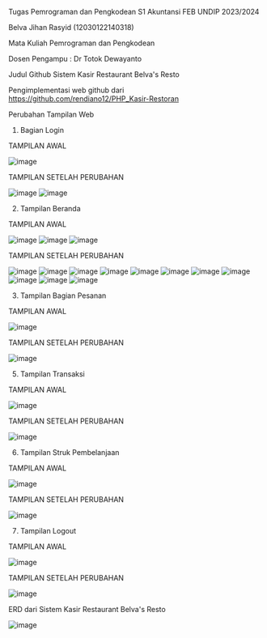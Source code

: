 Tugas Pemrograman dan Pengkodean S1 Akuntansi FEB UNDIP 2023/2024

Belva Jihan Rasyid (12030122140318)

Mata Kuliah Pemrograman dan Pengkodean

Dosen Pengampu : Dr Totok Dewayanto

Judul Github Sistem Kasir Restaurant Belva's Resto

Pengimplementasi web github dari https://github.com/rendiano12/PHP_Kasir-Restoran

Perubahan Tampilan Web

1. Bagian Login

TAMPILAN AWAL

![image](https://github.com/belvajihan/PengkodeandanPemrograman-Sistem-Kasir-Restaurant/assets/152500318/aa4116a0-b836-47da-a2b5-3aa4905d521e)


TAMPILAN SETELAH PERUBAHAN

![image](https://github.com/belvajihan/PengkodeandanPemrograman-Sistem-Kasir-Restaurant/assets/152500318/c2c4b0e4-d745-4a64-a5a6-057e69582fb6)
![image](https://github.com/belvajihan/PengkodeandanPemrograman-Sistem-Kasir-Restaurant/assets/152500318/ec65a1e7-34c9-4cf8-9820-8a48d1c3c408)


2. Tampilan Beranda

TAMPILAN AWAL

![image](https://github.com/belvajihan/PengkodeandanPemrograman-Sistem-Kasir-Restaurant/assets/152500318/584a4a02-5f35-45c2-a00e-2f606bbcb18b)
![image](https://github.com/belvajihan/PengkodeandanPemrograman-Sistem-Kasir-Restaurant/assets/152500318/62e79189-346d-4f57-adca-87518d33b8d3)
![image](https://github.com/belvajihan/PengkodeandanPemrograman-Sistem-Kasir-Restaurant/assets/152500318/0dce9df1-cf8a-4ca9-b425-e5a17e1679fc)



TAMPILAN SETELAH PERUBAHAN

![image](https://github.com/belvajihan/PengkodeandanPemrograman-Sistem-Kasir-Restaurant/assets/152500318/cc72f6ee-d632-480a-a05a-06b2de6078ec)
![image](https://github.com/belvajihan/PengkodeandanPemrograman-Sistem-Kasir-Restaurant/assets/152500318/75ec37a7-ea95-4ebd-9702-544323912d2f)
![image](https://github.com/belvajihan/PengkodeandanPemrograman-Sistem-Kasir-Restaurant/assets/152500318/19ae8b82-dfee-4bbf-879e-98aac825ea31)
![image](https://github.com/belvajihan/PengkodeandanPemrograman-Sistem-Kasir-Restaurant/assets/152500318/9c239f3f-370e-40db-bf05-5c705f542c73)
![image](https://github.com/belvajihan/PengkodeandanPemrograman-Sistem-Kasir-Restaurant/assets/152500318/2e23c03b-2436-4cf8-bd73-67eed941dfc8)
![image](https://github.com/belvajihan/PengkodeandanPemrograman-Sistem-Kasir-Restaurant/assets/152500318/686ab6ac-3edb-4c37-a4b2-684ac24a8977)
![image](https://github.com/belvajihan/PengkodeandanPemrograman-Sistem-Kasir-Restaurant/assets/152500318/f9ff4bd9-f289-4e9a-a633-3169cd4c0ed7)
![image](https://github.com/belvajihan/PengkodeandanPemrograman-Sistem-Kasir-Restaurant/assets/152500318/f9b24920-984b-421e-9b0a-4db90b613503)
![image](https://github.com/belvajihan/PengkodeandanPemrograman-Sistem-Kasir-Restaurant/assets/152500318/05e704f9-9f64-4764-9c06-8b418657c403)
![image](https://github.com/belvajihan/PengkodeandanPemrograman-Sistem-Kasir-Restaurant/assets/152500318/279e8994-c9ef-4be0-bb3f-4f32f61407a0)
![image](https://github.com/belvajihan/PengkodeandanPemrograman-Sistem-Kasir-Restaurant/assets/152500318/3d878488-7241-482c-9bb1-efa91405912d)






3. Tampilan Bagian Pesanan
   
TAMPILAN AWAL

![image](https://github.com/belvajihan/PengkodeandanPemrograman-Sistem-Kasir-Restaurant/assets/152500318/30d21832-9185-4aa0-9279-84cd748a66c4)


TAMPILAN SETELAH PERUBAHAN
  
![image](https://github.com/belvajihan/PengkodeandanPemrograman-Sistem-Kasir-Restaurant/assets/152500318/bb820a85-760c-4416-8287-a8e7ae46bccb)


5. Tampilan Transaksi
   
TAMPILAN AWAL

![image](https://github.com/belvajihan/PengkodeandanPemrograman-Sistem-Kasir-Restaurant/assets/152500318/fd40b119-9a1e-4b85-8625-95717b9cde05)

TAMPILAN SETELAH PERUBAHAN

![image](https://github.com/belvajihan/PengkodeandanPemrograman-Sistem-Kasir-Restaurant/assets/152500318/2e9580ba-e2c7-4627-8b21-9a075a73d418)



6. Tampilan Struk Pembelanjaan
   
TAMPILAN AWAL

![image](https://github.com/belvajihan/PengkodeandanPemrograman-Sistem-Kasir-Restaurant/assets/152500318/b65a7246-b03d-49ed-af70-8613e28b74df)


TAMPILAN SETELAH PERUBAHAN

![image](https://github.com/belvajihan/PengkodeandanPemrograman-Sistem-Kasir-Restaurant/assets/152500318/bf523749-c555-4cfb-bc81-f20cdf9e194a)


7. Tampilan Logout

TAMPILAN AWAL

![image](https://github.com/belvajihan/PengkodeandanPemrograman-Sistem-Kasir-Restaurant/assets/152500318/a3d201cc-e556-4ac9-80c9-3bc302f719de)


TAMPILAN SETELAH PERUBAHAN

![image](https://github.com/belvajihan/PengkodeandanPemrograman-Sistem-Kasir-Restaurant/assets/152500318/215c6ed6-16ca-4bf8-89a6-155d86d65af9)



ERD dari Sistem Kasir Restaurant Belva's Resto

![image](https://github.com/belvajihan/PengkodeandanPemrograman-Sistem-Kasir-Restaurant/assets/152500318/97c15ae1-01b5-4f8e-a21d-eaac4a2192e7)





